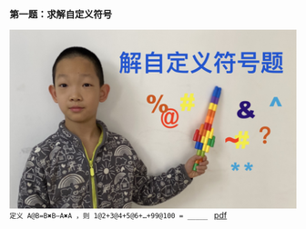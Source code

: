 ### 第一题：求解自定义符号
[![自定义符号](problems/1/screen.jpeg)](problems/1/BoLinMath_1_release.mp4)
``` 定义 A@B=B✖️B—A✖️A ，则 1@2+3@4+5@6+…+99@100 = _____  ```   [pdf](problems/1/Problem_1.pdf)
